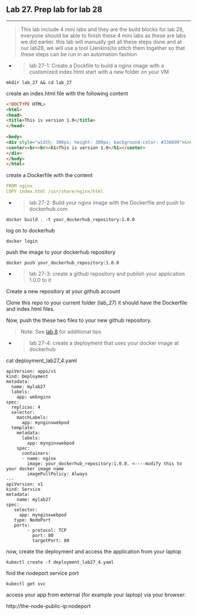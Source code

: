 ## Lab 27. Prep lab for lab 28
___
> This lab include 4 mini labs and they are the build blocks for lab 28, everyone should be able to finish these 4 mini labs as these are labs we did earlier. this lab will manually get all these steps done and at our lab28, we will use a tool (Jenkins)to stitch them together so that these steps can be run in an automation fashion


* >lab 27-1: Create a Dockfile to build a nginx image with a customized index.html
start with a new folder on your VM
```
mkdir lab_27 && cd lab_27
```
create an index.html file with the following content
```html
<!DOCTYPE HTML> 
<html> 
<head> 
<title>This is version 1.0</title> 
</head> 
 
<body> 
<div style="width: 300px; height: 300px; background-color: #336699">&nbsp;
<center><br><br><h1>This is version 1.0</h1></center>
</div> 
</body> 
</html> 
```
create a Dockerfile with the content
```yaml
FROM nginx
COPY index.html /usr/share/nginx/html
```

* >lab 27-2: Build your nginx image with the Dockerfile and push to dockerhub.com

```
docker build . -t your_dockerhub_repository:1.0.0
```
log on to dockerhub

```
docker login
```
push the image to your dockerhub repository

```
docker push your_dockerhub_repository:1.0.0
```

* >lab 27-3: create a github repository and publish your application 1.0.0 to it

Create a new repository at your github account

Clone this repo to your current folder (lab_27) it should have the Dockerfile and index.html files.

Now, push the these two files to your new github repository.  

> Note: See [lab 8](https://github.com/alexchenuw/devopslabs/tree/main/Lab-8) for additional tips

* >lab 27-4: create a deployment that uses your docker image at dockerhub

cat deployment_lab27_4.yaml

```shell
apiVersion: apps/v1
kind: Deployment
metadata:
  name: mylab27
  labels:
    app: webnginx
spec:
  replicas: 4
  selector:
    matchLabels:
      app: mynginxwebpod
  template:
    metadata:
      labels:
        app: mynginxwebpod
    spec:
      containers:
      - name: nginx
        image: your_dockerhub_repository:1.0.0. <----modify this to your docker image name
        imagePullPolicy: Always 
---
apiVersion: v1 
kind: Service 
metadata: 
    name: mylab27 
spec: 
   selector: 
     app: mynginxwebpod 
   type: NodePort
   ports: 
        - protocol: TCP 
          port: 80 
          targetPort: 80 
```

now, create the deployment and access the application from your laptop

```
kubectl create -f deployment_lab27_4.yaml
```
find the nodeport service port
```
kubectl get svc
```
access your app from external (for example your laptop) via your browser:

http://the-node-public-ip:nodeport





